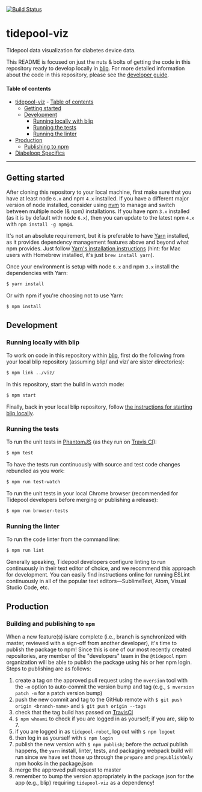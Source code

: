 [![Build Status](https://img.shields.io/travis/com/tidepool-org/viz.svg)](https://travis-ci.com/tidepool-org/viz)

# tidepool-viz

Tidepool data visualization for diabetes device data.

This README is focused on just the nuts & bolts of getting the code in this repository ready to develop locally in [blip](https://github.com/tidepool-org/blip 'GitHub: blip'). For more detailed information about the code in this repository, please see the [developer guide](./docs/StartHere.md).

#### Table of contents

- [tidepool-viz](#tidepoolviz)
      - [Table of contents](#table-of-contents)
  - [Getting started](#getting-started)
  - [Development](#development)
    - [Running locally with blip](#running-locally-with-blip)
    - [Running the tests](#running-the-tests)
    - [Running the linter](#running-the-linter)
 - [Production](#production)
    - [Publishing to npm](#building-and-publishing-to-npm)
 - [Diabeloop Specifics](#diabeloop-specifics)

* * * * *

## Getting started

After cloning this repository to your local machine, first make sure that you have at least node `6.x` and npm `4.x` installed. If you have a different major version of node installed, consider using [nvm](https://github.com/creationix/nvm 'GitHub: Node Version Manager') to manage and switch between multiple node (& npm) installations. If you have npm `3.x` installed (as it is by default with node `6.x`), then you can update to the latest npm `4.x` with `npm install -g npm@4`.

It's not an absolute requirement, but it is preferable to have [Yarn](https://yarnpkg.com 'Yarn') installed, as it provides dependency management features above and beyond what npm provides. Just follow [Yarn's installation instructions](https://yarnpkg.com/en/docs/install 'Yarn installation instructions') (hint: for Mac users with Homebrew installed, it's just `brew install yarn`).

Once your environment is setup with node `6.x` and npm `3.x` install the dependencies with Yarn:

```bash
$ yarn install
```

Or with npm if you're choosing not to use Yarn:

```bash
$ npm install
```

## Development

### Running locally with blip

To work on code in this repository within [blip](https://github.com/tidepool-org/blip 'Tidepool on GitHub: blip'), first do the following from your local blip repository (assuming blip/ and viz/ are sister directories):

```bash
$ npm link ../viz/
```

In this repository, start the build in watch mode:

```bash
$ npm start
```

Finally, back in your local blip repository, follow [the instructions for starting blip locally](http://developer.tidepool.io/blip/#running-locally 'Blip README: running locally').

### Running the tests

To run the unit tests in [PhantomJS](http://phantomjs.org/ 'PhantomJS') (as they run on [Travis CI](https://travis-ci.org/ 'Travis CI')):

```bash
$ npm test
```

To have the tests run continuously with source and test code changes rebundled as you work:

```bash
$ npm run test-watch
```

To run the unit tests in your local Chrome browser (recommended for Tidepool developers before merging or publishing a release):

```bash
$ npm run browser-tests
```

### Running the linter

To run the code linter from the command line:

```bash
$ npm run lint
```

Generally speaking, Tidepool developers configure linting to run continuously in their text editor of choice, and we recommend this approach for development. You can easily find instructions online for running ESLint continuously in all of the popular text editors—SublimeText, Atom, Visual Studio Code, etc.

## Production

### Building and publishing to `npm`

When a new feature(s) is/are complete (i.e., branch is synchronized with master, reviewed with a sign-off from another developer), it's time to publish the package to npm! Since this is one of our most recently created repositories, any member of the "developers" team in the `@tidepool` npm organization will be able to publish the package using his or her npm login. Steps to publishing are as follows:

1. create a tag on the approved pull request using the `mversion` tool with the `-m` option to auto-commit the version bump and tag (e.g., `$ mversion patch -m` for a patch version bump)
2. push the new commit and tag to the GitHub remote with `$ git push origin <branch-name>` and `$ git push origin --tags`
3. check that the tag build has passed on [TravisCI](https://travis-ci.org/tidepool-org/viz)
4. `$ npm whoami` to check if you are logged in as yourself; if you are, skip to 7.
5. if you are logged in as `tidepool-robot`, log out with `$ npm logout`
6. then log in as yourself with `$ npm login`
7. publish the new version with `$ npm publish`; before the *actual* publish happens, the `yarn` install, linter, tests, and packaging webpack build will run since we have set those up through the `prepare` and `prepublishOnly` npm hooks in the package.json
8. merge the approved pull request to master
9. remember to bump the version appropriately in the package.json for the app (e.g., blip) requiring `tidepool-viz` as a dependency!
